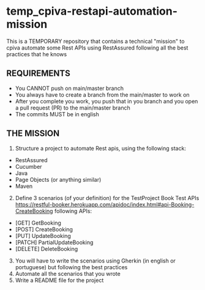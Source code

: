 # temp_cpiva-restapi-automation-mission
This is a TEMPORARY repository that contains a technical "mission" to cpiva automate some Rest APIs using RestAssured following all the best practices that he knows




## REQUIREMENTS
* You CANNOT push on main/master branch
* You always have to create a branch from the main/master to work on
* After you complete you work, you push that in you branch and you open a pull request (PR) to the main/master branch
* The commits MUST be in english

## THE MISSION
1. Structure a project to automate Rest apis, using the following stack:
  * RestAssured
  * Cucumber
  * Java
  * Page Objects (or anything similar)
  * Maven
2. Define 3 scenarios (of your definition) for the TestProject Book Test APIs https://restful-booker.herokuapp.com/apidoc/index.html#api-Booking-CreateBooking following APIs:
  * [GET] GetBooking
  * [POST] CreateBooking
  * [PUT] UpdateBooking
  * [PATCH] PartialUpdateBooking
  * [DELETE] DeleteBooking
3. You will have to write the scenarios using Gherkin (in english or portuguese) but following the best practices
4. Automate all the scenarios that you wrote
5. Write a README file for the project